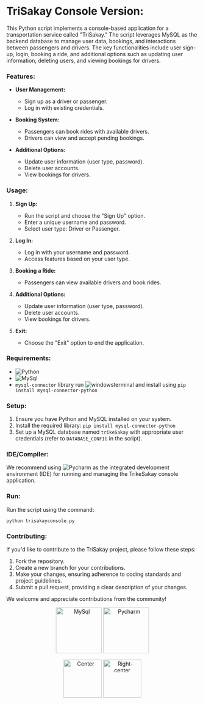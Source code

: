 # TriSakay Console Version:

This Python script implements a console-based application for a transportation service called "TriSakay." The script leverages MySQL as the backend database to manage user data, bookings, and interactions between passengers and drivers. The key functionalities include user sign-up, login, booking a ride, and additional options such as updating user information, deleting users, and viewing bookings for drivers.

### Features:

- **User Management:**
  - Sign up as a driver or passenger.
  - Log in with existing credentials.

- **Booking System:**
  - Passengers can book rides with available drivers.
  - Drivers can view and accept pending bookings.

- **Additional Options:**
  - Update user information (user type, password).
  - Delete user accounts.
  - View bookings for drivers.

### Usage:

1. **Sign Up:**
    - Run the script and choose the "Sign Up" option.
    - Enter a unique username and password.
    - Select user type: Driver or Passenger.

2. **Log In:**
    - Log in with your username and password.
    - Access features based on your user type.

3. **Booking a Ride:**
    - Passengers can view available drivers and book rides.

4. **Additional Options:**
    - Update user information (user type, password).
    - Delete user accounts.
    - View bookings for drivers.

5. **Exit:**
    - Choose the "Exit" option to end the application.

### Requirements:

- ![Python](https://img.shields.io/badge/Python-FFD43B?style=for-the-badge&logo=python&logoColor=blue)   
- ![MySql](https://img.shields.io/badge/MySQL-005C84?style=for-the-badge&logo=mysql&logoColor=white)
- `mysql-connector` library run ![windowsterminal](https://img.shields.io/badge/windows%20terminal-4D4D4D?style=for-the-badge&logo=windows%20terminal&logoColor=white)   and install using `pip install mysql-connector-python`

### Setup:

1. Ensure you have Python and MySQL installed on your system.
2. Install the required library: `pip install mysql-connector-python`
3. Set up a MySQL database named `trikeSakay` with appropriate user credentials (refer to `DATABASE_CONFIG` in the script).

### IDE/Compiler:

We recommend using ![Pycharm](https://img.shields.io/badge/PyCharm-000000.svg?&style=for-the-badge&logo=PyCharm&logoColor=white) as the integrated development environment (IDE) for running and managing the TrikeSakay console application.

### Run:

Run the script using the command:

`python trisakayconsole.py`

### Contributing:

If you'd like to contribute to the TriSakay project, please follow these steps:

1. Fork the repository.
2. Create a new branch for your contributions.
3. Make your changes, ensuring adherence to coding standards and project guidelines.
4. Submit a pull request, providing a clear description of your changes.

We welcome and appreciate contributions from the community!


<div align="center">
  <img alt="MySql" src="https://img.shields.io/badge/MySQL-005C84?style=for-the-badge&logo=mysql&logoColor=white" width="120">
  <img alt="Pycharm" src="https://img.shields.io/badge/PyCharm-000000.svg?&style=for-the-badge&logo=PyCharm&logoColor=white" width="120">
</div>

<p align="center">
  <img src="https://user-images.githubusercontent.com/74038190/212257468-1e9a91f1-b626-4baa-b15d-5c385dfa7ed2.gif" alt="Center" width="100" height="100">
  <img src="https://user-images.githubusercontent.com/74038190/212257472-08e52665-c503-4bd9-aa20-f5a4dae769b5.gif" alt="Right-center" width="100" height="100"> 
</p>
